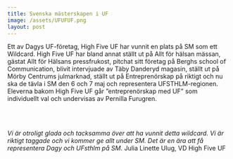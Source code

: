 ```yaml
---
title: Svenska mästerskapen i UF
image: /assets/UFUFUF.png
layout: post
---
```


Ett av Dagys UF-företag, High Five UF har vunnit en plats på SM som ett Wildcard. 
High Five UF har bland annat ställt ut på Allt för hälsan mässan, gästat Allt för Hälsans pressfrukost, pitchat sitt företag på Berghs school of Communication, blivit intervjuade av Täby Danderyd magasin, ställt ut på Mörby Centrums julmarknad, ställt ut på Entreprenörskap på riktigt och nu ska de tävla i SM den 6 och 7 maj och representera UFSTHLM-regionen. 
Eleverna bakom High Five UF går ”entreprenörskap med UF” som individuellt val och undervisas av Pernilla Furugren. 

<br>
<br>

<i>Vi är otroligt glada och tacksamma över att ha vunnit detta wildcard. Vi är riktigt taggade och vi kommer ge allt under SM. 
Det är en ära att få representera Dagy och UFsthlm på SM.</i> 
Julia Linette Ulug, VD High Five UF
